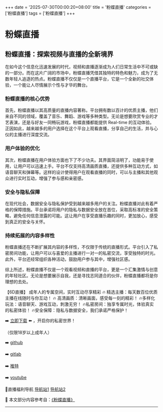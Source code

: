 +++
date = '2025-07-30T00:00:20+08:00'
title = '粉蝶直播'
categories = ['粉蝶直播']
tags = ['粉蝶直播']
+++

# 粉蝶直播

## 粉蝶直播：探索视频与直播的全新境界

在如今这个信息化迅速发展的时代，视频和直播逐渐成为人们日常生活中不可或缺的一部分。而在这片广阔的市场中，粉蝶直播凭借其独特的特色和魅力，成为了无数年轻人追逐的热点。粉蝶直播不仅仅是一个直播平台，它是一个全新的社交体验，一个能让人尽情展示个性与才华的舞台。

### 粉蝶直播的核心优势

首先，粉蝶直播以其高质量的直播内容著称。平台拥有数以百计的优质主播，他们来自不同的领域，覆盖了音乐、舞蹈、游戏等多种类型。无论是想要欣赏专业的才艺表演，还是与好友一同畅玩游戏，粉蝶直播都能提供 Real-time 的互动体验。正因如此，越来越多的用户选择在这个平台上观看直播，分享自己的生活，并与心仪的主播进行深度交流。

### 用户体验的优化

其次，粉蝶直播在用户体验方面也下了不少功夫。其界面简洁明了，功能易于使用，让用户可以迅速上手。平台不仅支持高清画质直播，还提供多种互动方式，如语音聊天和弹幕等。这样的设计使得用户在观看直播的同时，可以与主播和其他观众进行实时互动，增强了参与感和亲密感。

### 安全与隐私保障

在现代社会，数据安全与隐私保护受到越来越多用户的关注。粉蝶直播对此有着严格的保障措施。平台承诺将用户的隐私与数据安全放在首位，采取高标准的安全策略，避免任何信息泄露的可能。这让用户在享受直播乐趣的同时，更加放心，感受到真正的安全与关怀。

### 持续拓展的内容多样性

粉蝶直播还在不断扩展其内容的多样性，不仅限于传统的直播形式。平台引入了私密房间功能，让用户可以与喜爱的主播进行一对一的私密交流，享受独特的时光。此外，平台还经常组织各种活动，鼓励用户参与其中，增强社区感。

综上所述，粉蝶直播不仅是一个观看视频和直播的平台，更是一个汇集激情与创意的年轻社区。无论是想要展示自我，还是寻找志同道合的伙伴，粉蝶直播都将是你理想的去处。

【6D直播】
成年人的专属空间，实时互动尽享精彩
🔥 精选主播：每天数百位优质主播在线随时与你互动！
🔥 高清画质：清晰画面，感受每一刻的精彩！
🔥多样化玩法：语音聊天、游戏互动，刺激无穷！
🔥私密房间：独享专属时光，体验真实的私密体验！
🔥安全保障：隐私与数据安全，我们承诺严格保护！

➡️ [立即下载](https://down123.s3.ap-east-1.amazonaws.com/down/down.html?channelCode=blog) ⬅️ ，开启你的私密世界！

（仅限18岁以上成年人）

➡️ [github](https://aldult-live.github.io/)

➡️ [gitlab](https://seo-09598d.gitlab.io/)

➡️ [推特](https://x.com/wegame33)

➡️ [youtube](https://www.youtube.com/@6Dlive)

🔞直播福利导航 [导航站1](https://webstack-86085a.gitlab.io/) [导航站2](https://onlygit123-2.github.io/)


📘 本文部分内容参考自：[《粉蝶直播》](https://github.com/xiaohongmaozhibozuixin/live)

---
